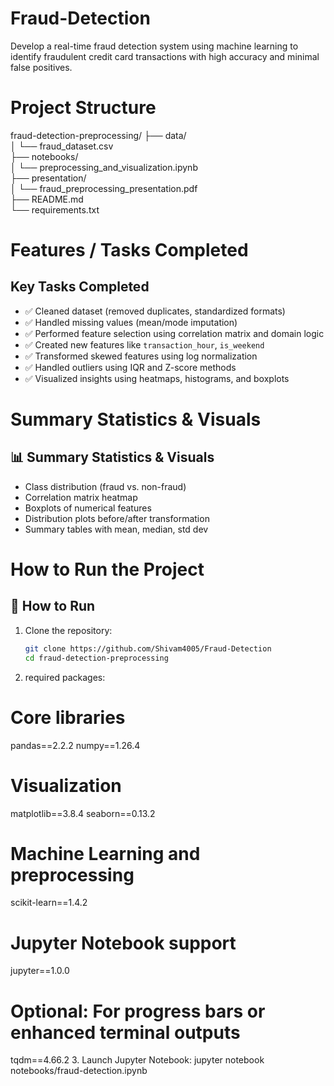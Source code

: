 # Fraud-Detection
Develop a real-time fraud detection system using machine learning to identify fraudulent credit card transactions with high accuracy and minimal false positives.
# Project Structure
fraud-detection-preprocessing/
├── data/  
│   └── fraud_dataset.csv  
├── notebooks/  
│   └── preprocessing_and_visualization.ipynb  
├── presentation/  
│   └── fraud_preprocessing_presentation.pdf  
├── README.md  
└── requirements.txt  
# Features / Tasks Completed
## Key Tasks Completed

- ✅ Cleaned dataset (removed duplicates, standardized formats)
- ✅ Handled missing values (mean/mode imputation)
- ✅ Performed feature selection using correlation matrix and domain logic
- ✅ Created new features like `transaction_hour`, `is_weekend`
- ✅ Transformed skewed features using log normalization
- ✅ Handled outliers using IQR and Z-score methods
- ✅ Visualized insights using heatmaps, histograms, and boxplots
# Summary Statistics & Visuals
## 📊 Summary Statistics & Visuals

- Class distribution (fraud vs. non-fraud)
- Correlation matrix heatmap
- Boxplots of numerical features
- Distribution plots before/after transformation
- Summary tables with mean, median, std dev
# How to Run the Project
## 🧪 How to Run

1. Clone the repository:
   ```bash
   git clone https://github.com/Shivam4005/Fraud-Detection
   cd fraud-detection-preprocessing
2. required packages:
# Core libraries
pandas==2.2.2
numpy==1.26.4

# Visualization
matplotlib==3.8.4
seaborn==0.13.2

# Machine Learning and preprocessing
scikit-learn==1.4.2

# Jupyter Notebook support
jupyter==1.0.0

# Optional: For progress bars or enhanced terminal outputs
tqdm==4.66.2
3. Launch Jupyter Notebook:
jupyter notebook notebooks/fraud-detection.ipynb




